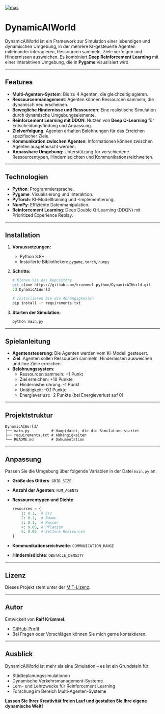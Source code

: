 [![mas](https://ciphercore.de/1mas.svg)](https://github.com/kruemmel-python/DynamicAIWorld/tree/main)


# DynamicAIWorld

DynamicAIWorld ist ein Framework zur Simulation einer lebendigen und dynamischen Umgebung, in der mehrere KI-gesteuerte Agenten miteinander interagieren, Ressourcen sammeln, Ziele verfolgen und Hindernissen ausweichen. Es kombiniert **Deep Reinforcement Learning** mit einer interaktiven Umgebung, die in **Pygame** visualisiert wird.

---

## Features

- **Multi-Agenten-System**: Bis zu 4 Agenten, die gleichzeitig agieren.
- **Ressourcenmanagement**: Agenten können Ressourcen sammeln, die dynamisch neu erscheinen.
- **Bewegliche Hindernisse und Ressourcen**: Eine realistische Simulation durch dynamische Umgebungselemente.
- **Reinforcement Learning mit DDQN**: Nutzen von **Deep Q-Learning** für Entscheidungsfindung und Anpassung.
- **Zielverfolgung**: Agenten erhalten Belohnungen für das Erreichen spezifischer Ziele.
- **Kommunikation zwischen Agenten**: Informationen können zwischen Agenten ausgetauscht werden.
- **Anpassbare Umgebung**: Unterstützung für verschiedene Ressourcentypen, Hindernisdichten und Kommunikationsreichweiten.

---

## Technologien

- **Python**: Programmiersprache.
- **Pygame**: Visualisierung und Interaktion.
- **PyTorch**: KI-Modelltraining und -Implementierung.
- **NumPy**: Effiziente Datenmanipulation.
- **Reinforcement Learning**: Deep Double Q-Learning (DDQN) mit Prioritized Experience Replay.

---

## Installation

1. **Voraussetzungen:**
   - Python 3.8+
   - Installierte Bibliotheken: `pygame`, `torch`, `numpy`

2. **Schritte:**
   ```bash
   # Klonen Sie das Repository
   git clone https://github.com/kruemmel-python/DynamicAIWorld.git
   cd DynamicAIWorld

   # Installieren Sie die Abhängigkeiten
   pip install -r requirements.txt
   ```

3. **Starten der Simulation:**
   ```bash
   python main.py
   ```

---

## Spielanleitung

- **Agentensteuerung**: Die Agenten werden vom KI-Modell gesteuert.
- **Ziel**: Agenten sollen Ressourcen sammeln, Hindernissen ausweichen und ihre Ziele erreichen.
- **Belohnungssystem**:
  - Ressourcen sammeln: +1 Punkt
  - Ziel erreichen: +10 Punkte
  - Hindernisberührung: -1 Punkt
  - Untätigkeit: -0.1 Punkte
  - Energieverlust: -2 Punkte (bei Energieverlust auf 0)

---

## Projektstruktur

```
DynamicAIWorld/
├── main.py          # Hauptdatei, die die Simulation startet
├── requirements.txt # Abhängigkeiten
└── README.md        # Dokumentation
```

---

## Anpassung

Passen Sie die Umgebung über folgende Variablen in der Datei `main.py` an:

- **Größe des Gitters**: `GRID_SIZE`
- **Anzahl der Agenten**: `NUM_AGENTS`
- **Ressourcentypen und Dichte**:
  ```python
  resources = {
      1: 0.1,  # Erz
      2: 0.1,  # Bäume
      3: 0.1,  # Wasser
      4: 0.05, # Pflanzen
      6: 0.05  # Seltene Ressourcen
  }
  ```

- **Kommunikationsreichweite**: `COMMUNICATION_RANGE`
- **Hindernisdichte**: `OBSTACLE_DENSITY`

---

## Lizenz

Dieses Projekt steht unter der [MIT-Lizenz](LICENSE).

---

## Autor

Entwickelt von **Ralf Krümmel**.

- [GitHub-Profil](https://github.com/kruemmel-python)
- Bei Fragen oder Vorschlägen können Sie mich gerne kontaktieren.

---

## Ausblick

DynamicAIWorld ist mehr als eine Simulation – es ist ein Grundstein für:

- Städteplanungssimulationen
- Dynamische Verkehrsmanagement-Systeme
- Lern- und Lehrzwecke für Reinforcement Learning
- Forschung im Bereich Multi-Agenten-Systeme

**Lassen Sie Ihrer Kreativität freien Lauf und gestalten Sie Ihre eigene dynamische Welt!**
